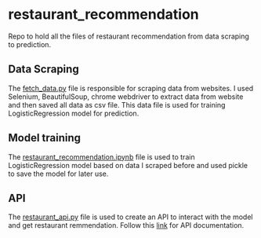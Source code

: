 # restaurant_recommendation
Repo to hold all the files of restaurant recommendation from data scraping to prediction.
## Data Scraping
The [fetch_data.py](https://github.com/jubaer-ad/restaurant_recommendation/blob/main/fetch_data.py) file is responsible for scraping data from websites. I used Selenium, BeautifulSoup, chrome webdriver to extract data from website and then saved all data as csv file. This data file is used for training LogisticRegression model for prediction.
## Model training
The [restaurant_recommendation.ipynb](https://github.com/jubaer-ad/restaurant_recommendation/blob/main/restaurant_recommendation.ipynb) file is used to train LogisticRegression model based on data I scraped before and used pickle to save the model for later use.
## API
The [restaurant_api.py](https://github.com/jubaer-ad/restaurant_recommendation/blob/main/restaurant_api.py) file is used to create an API to interact with the model and get restaurant remmendation. Follow this [link](https://documenter.getpostman.com/view/23040426/2s83f2pbB4) for API documentation.
 
